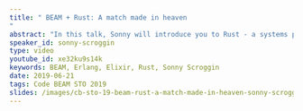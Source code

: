 ```yaml
---
title: " BEAM + Rust: A match made in heaven
"
abstract: "In this talk, Sonny will introduce you to Rust - a systems programming language that aims to empower everyone to build reliable and efficient software and the various methods we can use to integrate with it from the BEAM."
speaker_id: sonny-scroggin
type: video
youtube_id: xe32ku9s14k
keywords: BEAM, Erlang, Elixir, Rust, Sonny Scroggin
date: 2019-06-21
tags: Code BEAM STO 2019
slides: /images/cb-sto-19-beam-rust-a-match-made-in-heaven-sonny-scroggin-compressed.pdf
---
```


